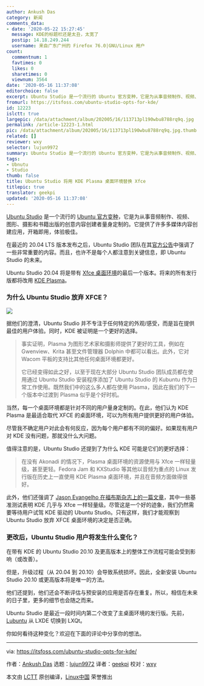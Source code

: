 ```yaml
---
author: Ankush Das
category: 新闻
comments_data:
- date: '2020-05-22 15:27:45'
  message: KDE的标题栏还是太丑，太宽了
  postip: 14.18.249.244
  username: 来自广东广州的 Firefox 76.0|GNU/Linux 用户
count:
  commentnum: 1
  favtimes: 0
  likes: 0
  sharetimes: 0
  viewnum: 3564
date: '2020-05-16 11:37:08'
editorchoice: false
excerpt: Ubuntu Studio 是一个流行的 Ubuntu 官方变种，它是为从事音频制作、视频、图形、摄影和书籍出版的创意内容创建者量身定制的。它提供了许多多媒体内容创建应用，开箱即用，体验极佳。
fromurl: https://itsfoss.com/ubuntu-studio-opts-for-kde/
id: 12223
islctt: true
largepic: /data/attachment/album/202005/16/113713pl190wbu8788rq9q.jpg
permalink: /article-12223-1.html
pic: /data/attachment/album/202005/16/113713pl190wbu8788rq9q.jpg.thumb.jpg
related: []
reviewer: wxy
selector: lujun9972
summary: Ubuntu Studio 是一个流行的 Ubuntu 官方变种，它是为从事音频制作、视频、图形、摄影和书籍出版的创意内容创建者量身定制的。它提供了许多多媒体内容创建应用，开箱即用，体验极佳。
tags:
- Ubnutu
- Studio
thumb: false
title: Ubuntu Studio 将用 KDE Plasma 桌面环境替换 Xfce
titlepic: true
translator: geekpi
updated: '2020-05-16 11:37:08'
---
```


[Ubuntu Studio](https://ubuntustudio.org/) 是一个流行的 [Ubuntu 官方变种](https://itsfoss.com/which-ubuntu-install/)，它是为从事音频制作、视频、图形、摄影和书籍出版的创意内容创建者量身定制的。它提供了许多多媒体内容创建应用，开箱即用，体验极佳。


在最近的 20.04 LTS 版本发布之后，Ubuntu Studio 团队在其[官方公告](https://ubuntustudio.org/2020/04/ubuntu-studio-20-04-lts-released/)中强调了一些非常重要的内容。而且，也许不是每个人都注意到关键信息，即 Ubuntu Studio 的未来。


Ubuntu Studio 20.04 将是带有 [Xfce 桌面环境](https://xfce.org)的最后一个版本。将来的所有发行版都将改用 [KDE Plasma](https://kde.org/plasma-desktop)。


### 为什么 Ubuntu Studio 放弃 XFCE？


![](/data/attachment/album/202005/16/113713pl190wbu8788rq9q.jpg)


据他们的澄清，Ubuntu Studio 并不专注于任何特定的外观/感受，而是旨在提供最佳的用户体验。同时，KDE 被证明是一个更好的选择。



> 
> 事实证明，Plasma 为图形艺术家和摄影师提供了更好的工具，例如在 Gwenview、Krita 甚至文件管理器 Dolphin 中都可以看出。此外，它对 Wacom 平板的支持比其他任何桌面环境都更好。
> 
> 
> 它已经变得如此之好，以至于现在大部分 Ubuntu Studio 团队成员都在使用通过 Ubuntu Studio 安装程序添加了 Ubuntu Studio 的 Kubuntu 作为日常工作使用。既然我们中的这么多人都在使用 Plasma，因此在我们的下一个版本中过渡到 Plasma 似乎是个好时机。
> 
> 
> 


当然，每一个桌面环境都是针对不同的用户量身定制的。在此，他们认为 KDE Plasma 是最适合取代 XFCE 的桌面环境，可以为所有用户提供更好的用户体验。


尽管我不确定用户对此会有何反应，因为每个用户都有不同的偏好。如果现有用户对 KDE 没有问题，那就没什么大问题。


值得注意的是，Ubuntu Studio 还提到了为什么 KDE 可能是它们的更好选择：



> 
> 在没有 Akonadi 的情况下，Plasma 桌面环境的资源使用与 Xfce 一样轻量级，甚至更轻。Fedora Jam 和 KXStudio 等其他以音频为重点的 Linux 发行版在历史上一直使用 KDE Plasma 桌面环境，并且在音频方面做得很好。
> 
> 
> 


此外，他们还强调了 [Jason Evangelho 在福布斯杂志上的一篇文章](https://www.forbes.com/sites/jasonevangelho/2019/10/23/bold-prediction-kde-will-steal-the-lightweight-linux-desktop-crown-in-2020)，其中一些基准测试表明 KDE 几乎与 Xfce 一样轻量级。尽管这是一个好的迹象，我们仍然需要等待用户试驾 KDE 驱动的 Ubuntu Studio。只有这样，我们才能观察到 Ubuntu Studio 放弃 XFCE 桌面环境的决定是否正确。


### 更改后，Ubuntu Studio 用户将发生什么变化？


在带有 KDE 的 Ubuntu Studio 20.10 及更高版本上的整体工作流程可能会受到影响（或改善）。


但是，升级过程（从 20.04 到 20.10）会导致系统损坏。因此，全新安装 Ubuntu Studio 20.10 或更高版本将是唯一的方法。


他们还提到，他们还会不断评估与预安装的应用是否存在重复。所以，相信在未来的日子里，更多的细节也会随之而来。


Ubuntu Studio 是最近一段时间内第二个改变了主桌面环境的发行版。先前，[Lubuntu](https://itsfoss.com/lubuntu-20-04-review/) 从 LXDE 切换到 LXQt。


你如何看待这种变化？欢迎在下面的评论中分享你的想法。




---


via: <https://itsfoss.com/ubuntu-studio-opts-for-kde/>


作者：[Ankush Das](https://itsfoss.com/author/ankush/) 选题：[lujun9972](https://github.com/lujun9972) 译者：[geekpi](https://github.com/geekpi) 校对：[wxy](https://github.com/wxy)


本文由 [LCTT](https://github.com/LCTT/TranslateProject) 原创编译，[Linux中国](https://linux.cn/) 荣誉推出